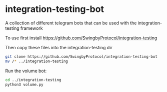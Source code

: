# integration-testing-bot
A collection of different telegram bots that can be used with the integration-testing framework

To use first install https://github.com/SwingbyProtocol/integration-testing

Then copy these files into the integration-testing dir
```bash
git clone https://github.com/SwingbyProtocol/integration-testing-bot
mv /* ../integration-testing
```

Run the volume bot:

```bash
cd ../integration-testing
python3 volume.py
```
